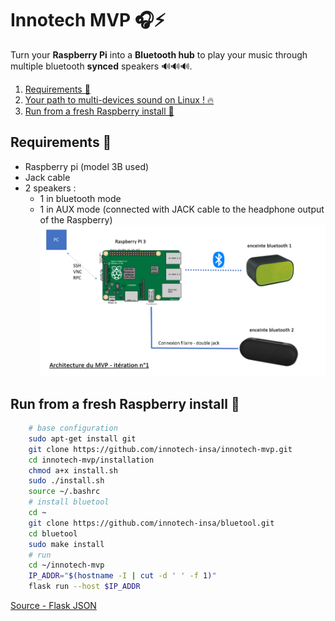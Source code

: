 # Innotech MVP :headphones::zap:

Turn your **Raspberry Pi** into a **Bluetooth hub** to play your music through multiple bluetooth **synced** speakers 🔊🔊🔊.

1. [Requirements 📜](<#Requirements 📜>)
1. [Your path to multi-devices sound on Linux ! 🔥](./installation/README.md)
1. [Run from a fresh Raspberry install 🐍](<#Run from a fresh Raspberry install 🐍>)

## Requirements 📜
- Raspberry pi (model 3B used)
- Jack cable
- 2 speakers :
    - 1 in bluetooth mode
    - 1 in AUX mode (connected with JACK cable to the headphone output of the Raspberry)
    ![architecture](./installation/architecture.png)

## Run from a fresh Raspberry install 🐍
```bash
    # base configuration
    sudo apt-get install git
    git clone https://github.com/innotech-insa/innotech-mvp.git
    cd innotech-mvp/installation
    chmod a+x install.sh
    sudo ./install.sh
    source ~/.bashrc
    # install bluetool
    cd ~
    git clone https://github.com/innotech-insa/bluetool.git
    cd bluetool
    sudo make install
    # run
    cd ~/innotech-mvp
    IP_ADDR="$(hostname -I | cut -d ' ' -f 1)"
    flask run --host $IP_ADDR
```

[Source - Flask JSON](https://pypi.org/project/Flask-JSON/)

